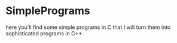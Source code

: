 # SimplePrograms
here you'll find some simple programs in C that I will turn them into sophisticated programs in C++
